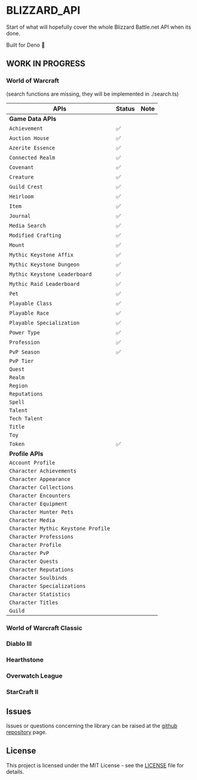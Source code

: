 # BLIZZARD_API

Start of what will hopefully cover the whole Blizzard Battle.net API when its done.

Built for Deno 🦕

## WORK IN PROGRESS

### World of Warcraft

(search functions are missing, they will be implemented in ./search.ts)

| APIs                                | Status | Note |
| ----------------------------------- | ------ | ---- |
| **Game Data APIs**                  |        |      |
| `Achievement`                       | ✅     |      |
| `Auction House`                     | ✅     |      |
| `Azerite Essence`                   | ✅     |      |
| `Connected Realm`                   | ✅     |      |
| `Covenant`                          | ✅     |      |
| `Creature`                          | ✅     |      |
| `Guild Crest`                       | ✅     |      |
| `Heirloom`                          | ✅     |      |
| `Item`                              | ✅     |      |
| `Journal`                           | ✅     |      |
| `Media Search`                      | ✅     |      |
| `Modified Crafting`                 | ✅     |      |
| `Mount`                             | ✅     |      |
| `Mythic Keystone Affix`             | ✅     |      |
| `Mythic Keystone Dungeon`           | ✅     |      |
| `Mythic Keystone Leaderboard`       | ✅     |      |
| `Mythic Raid Leaderboard`           | ✅     |      |
| `Pet`                               | ✅     |      |
| `Playable Class`                    | ✅     |      |
| `Playable Race`                     | ✅     |      |
| `Playable Specialization`           | ✅     |      |
| `Power Type`                        | ✅     |      |
| `Profession`                        | ✅     |      |
| `PvP Season`                        | ✅     |      |
| `PvP Tier`                          |        |      |
| `Quest`                             |        |      |
| `Realm`                             |        |      |
| `Region`                            |        |      |
| `Reputations`                       |        |      |
| `Spell`                             |        |      |
| `Talent`                            |        |      |
| `Tech Talent`                       |        |      |
| `Title`                             |        |      |
| `Toy`                               |        |      |
| `Token`                             | ✅     |      |
| **Profile APIs**                    |        |      |
| `Account Profile`                   |        |      |
| `Character Achievements`            |        |      |
| `Character Appearance`              |        |      |
| `Character Collections`             |        |      |
| `Character Encounters`              |        |      |
| `Character Equipment`               |        |      |
| `Character Hunter Pets`             |        |      |
| `Character Media`                   |        |      |
| `Character Mythic Keystone Profile` |        |      |
| `Character Professions`             |        |      |
| `Character Profile`                 |        |      |
| `Character PvP`                     |        |      |
| `Character Quests`                  |        |      |
| `Character Reputations`             |        |      |
| `Character Soulbinds`               |        |      |
| `Character Specializations`         |        |      |
| `Character Statistics`              |        |      |
| `Character Titles`                  |        |      |
| `Guild`                             |        |      |

### World of Warcraft Classic

### Diablo III

### Hearthstone

### Overwatch League

### StarCraft II

## Issues

Issues or questions concerning the library can be raised at the
[github repository](https://github.com/Pinta365/blizzard_api/issues) page.

## License

This project is licensed under the MIT License - see the [LICENSE](LICENSE) file for details.
